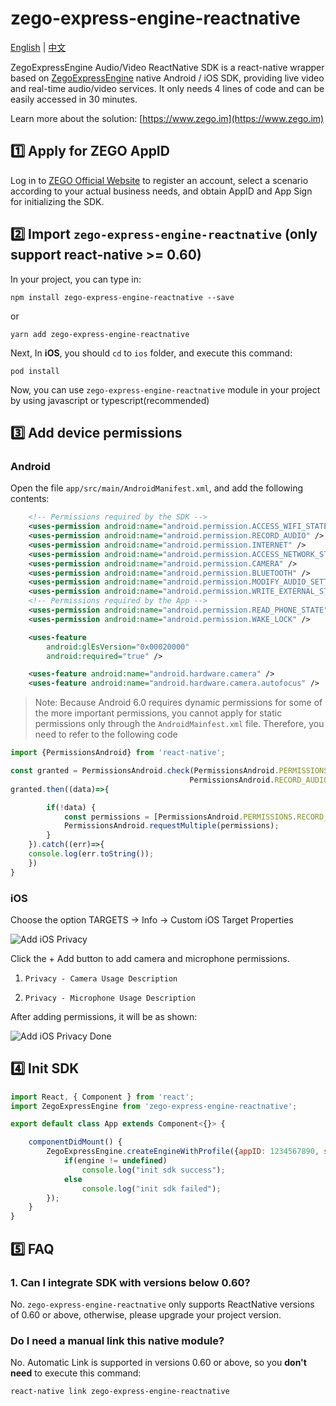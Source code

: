 # zego-express-engine-reactnative

[English](https://github.com/zegoim/zego-express-reactnative-sdk/blob/master/README.md) | [中文](https://github.com/zegoim/zego-express-reactnative-sdk/blob/master/README_zh.md)

ZegoExpressEngine Audio/Video ReactNative SDK is a react-native wrapper based on [ZegoExpressEngine](https://doc-en.zego.im/en/693.html) native Android / iOS SDK, providing live video and real-time audio/video services. It only needs 4 lines of code and can be easily accessed in 30 minutes.

Learn more about the solution: [https://www.zego.im](https://www.zego.im)

## 1️⃣ Apply for ZEGO AppID

Log in to [ZEGO Official Website](https://www.zego.im) to register an account, select a scenario according to your actual business needs, and obtain AppID and App Sign for initializing the SDK.

## 2️⃣ Import `zego-express-engine-reactnative` (only support react-native >= 0.60)

In your project, you can type in:

`npm install zego-express-engine-reactnative --save`

or

`yarn add zego-express-engine-reactnative`

Next, In **iOS**, you should `cd` to `ios` folder, and execute this command:

`pod install`

Now, you can use `zego-express-engine-reactnative` module in your project by using javascript or typescript(recommended)

## 3️⃣ Add device permissions

### Android

Open the file `app/src/main/AndroidManifest.xml`, and add the following contents:

```xml
    <!-- Permissions required by the SDK -->
    <uses-permission android:name="android.permission.ACCESS_WIFI_STATE" />
    <uses-permission android:name="android.permission.RECORD_AUDIO" />
    <uses-permission android:name="android.permission.INTERNET" />
    <uses-permission android:name="android.permission.ACCESS_NETWORK_STATE" />
    <uses-permission android:name="android.permission.CAMERA" />
    <uses-permission android:name="android.permission.BLUETOOTH" />
    <uses-permission android:name="android.permission.MODIFY_AUDIO_SETTINGS" />
    <uses-permission android:name="android.permission.WRITE_EXTERNAL_STORAGE" />
    <!-- Permissions required by the App -->
    <uses-permission android:name="android.permission.READ_PHONE_STATE" />
    <uses-permission android:name="android.permission.WAKE_LOCK" />

    <uses-feature
        android:glEsVersion="0x00020000"
        android:required="true" />

    <uses-feature android:name="android.hardware.camera" />
    <uses-feature android:name="android.hardware.camera.autofocus" />
```

> Note: Because Android 6.0 requires dynamic permissions for some of the more important permissions, you cannot apply for static permissions only through the `AndroidMainfest.xml` file. Therefore, you need to refer to the following code

```javascript
import {PermissionsAndroid} from 'react-native';

const granted = PermissionsAndroid.check(PermissionsAndroid.PERMISSIONS.CAMERA,
                                        PermissionsAndroid.RECORD_AUDIO);
granted.then((data)=>{

        if(!data) {
            const permissions = [PermissionsAndroid.PERMISSIONS.RECORD_AUDIO, PermissionsAndroid.PERMISSIONS.CAMERA];
            PermissionsAndroid.requestMultiple(permissions);
        }
    }).catch((err)=>{
    console.log(err.toString());
    })
}
```

### iOS

Choose the option TARGETS -> Info -> Custom iOS Target Properties

![Add iOS Privacy](https://storage.zego.im/sdk-doc/Pics/iOS/ZegoExpressEngine/Common/privacy-description.png)

Click the + Add button to add camera and microphone permissions.

1. `Privacy - Camera Usage Description`

2. `Privacy - Microphone Usage Description`

After adding permissions, it will be as shown:

![Add iOS Privacy Done](https://storage.zego.im/sdk-doc/Pics/iOS/ZegoExpressEngine/Common/privacy-description-done.png)

## 4️⃣ Init SDK

```javascript
import React, { Component } from 'react';
import ZegoExpressEngine from 'zego-express-engine-reactnative';

export default class App extends Component<{}> {

    componentDidMount() {
        ZegoExpressEngine.createEngineWithProfile({appID: 1234567890, scenario: ZegoScenario.General}).then((engine) => {
            if(engine != undefined)
                console.log("init sdk success");
            else
                console.log("init sdk failed");
        });
    }
}
```

## 5️⃣ FAQ

### 1. Can I integrate SDK with versions below 0.60?

No. `zego-express-engine-reactnative` only supports ReactNative versions of 0.60 or above, otherwise, please upgrade your project version.

### Do I need a manual link this native module?

No. Automatic Link is supported in versions 0.60 or above, so you **don't need** to execute this command:

`react-native link zego-express-engine-reactnative`
